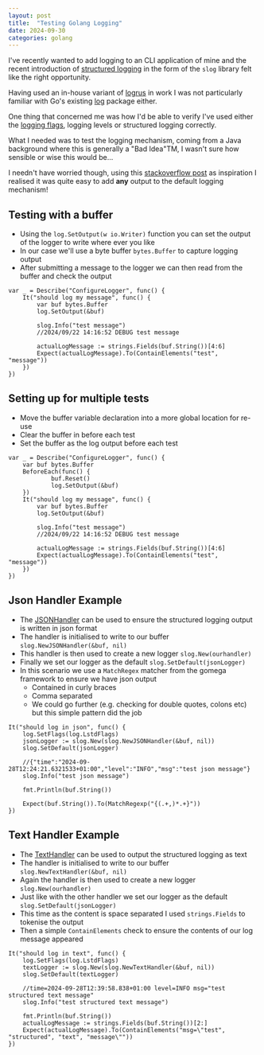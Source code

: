 ```yaml
---
layout: post
title:  "Testing Golang Logging"
date: 2024-09-30
categories: golang
---
```


I've recently wanted to add logging to an CLI application of mine and the recent introduction of [structured logging](https://go.dev/blog/slog) in the form of the `slog` library felt like the right opportunity.

Having used an in-house variant of [logrus](https://github.com/sirupsen/logrus) in work I was not particularly familiar with Go's existing [log](https://pkg.go.dev/log) package either.

One thing that concerned me was how I'd be able to verify I've used either the [logging flags](https://pkg.go.dev/log#pkg-constants), logging levels or structured logging correctly.  

What I needed was to test the logging mechanism, coming from a Java background where this is generally a "Bad Idea"TM, I wasn't sure how sensible or wise this would be...

I needn't have worried though, using this [stackoverflow post](https://stackoverflow.com/questions/44119951/how-to-check-a-log-output-in-go-test) as inspiration I realised it was quite easy to add **any** output to the default logging mechanism!

## Testing with a buffer
* Using the `log.SetOutput(w io.Writer)` function you can set the output of the logger to write where ever you like
* In our case we'll use a byte buffer `bytes.Buffer` to capture logging output
* After submitting a message to the logger we can then read from the buffer and check the output
```
var _ = Describe("ConfigureLogger", func() {
    It("should log my message", func() {
        var buf bytes.Buffer
        log.SetOutput(&buf)
        
        slog.Info("test message")
        //2024/09/22 14:16:52 DEBUG test message

        actualLogMessage := strings.Fields(buf.String())[4:6]
        Expect(actualLogMessage).To(ContainElements("test", "message"))
    })
})
```

## Setting up for multiple tests
* Move the buffer variable declaration into a more global location for re-use
* Clear the buffer in before each test
* Set the buffer as the log output before each test


```
var _ = Describe("ConfigureLogger", func() {
    var buf bytes.Buffer
    BeforeEach(func() {
			buf.Reset()
			log.SetOutput(&buf)
    })
    It("should log my message", func() {
        var buf bytes.Buffer
        log.SetOutput(&buf)
        
        slog.Info("test message")
        //2024/09/22 14:16:52 DEBUG test message

        actualLogMessage := strings.Fields(buf.String())[4:6]
        Expect(actualLogMessage).To(ContainElements("test", "message"))
    })
})
```

## Json Handler Example
* The [JSONHandler](https://pkg.go.dev/golang.org/x/exp/slog#JSONHandler) can be used to ensure the structured logging output is written in json format
* The handler is initialised to write to our buffer `slog.NewJSONHandler(&buf, nil)`
* This handler is then used to create a new logger `slog.New(ourhandler)`
* Finally we set our logger as the default `slog.SetDefault(jsonLogger)`
* In this scenario we use a `MatchRegex` matcher from the gomega framework to ensure we have json output
  * Contained in curly braces
  * Comma separated 
  * We could go further (e.g. checking for double quotes, colons etc) but this simple pattern did the job
```
It("should log in json", func() {
	log.SetFlags(log.LstdFlags)
	jsonLogger := slog.New(slog.NewJSONHandler(&buf, nil))
	slog.SetDefault(jsonLogger)

	//{"time":"2024-09-28T12:24:21.6321533+01:00","level":"INFO","msg":"test json message"}
	slog.Info("test json message")

	fmt.Println(buf.String())

	Expect(buf.String()).To(MatchRegexp("{(.+,)*.+}"))
})
```
## Text Handler Example
* The [TextHandler](https://pkg.go.dev/golang.org/x/exp/slog#TextHandler)  can be used to output the structured logging as text
* The handler is initialised to write to our buffer `slog.NewTextHandler(&buf, nil)`
* Again the handler is then used to create a new logger `slog.New(ourhandler)`
* Just like with the other handler we set our logger as the default `slog.SetDefault(jsonLogger)`
* This time as the content is space separated I used `strings.Fields` to tokenise the output
* Then a simple `ContainElements` check to ensure the contents of our log message appeared
```
It("should log in text", func() {
	log.SetFlags(log.LstdFlags)
	textLogger := slog.New(slog.NewTextHandler(&buf, nil))
	slog.SetDefault(textLogger)

	//time=2024-09-28T12:39:58.838+01:00 level=INFO msg="test structured text message"
	slog.Info("test structured text message")

	fmt.Println(buf.String())
	actualLogMessage := strings.Fields(buf.String())[2:]
	Expect(actualLogMessage).To(ContainElements("msg=\"test", "structured", "text", "message\""))
})
```